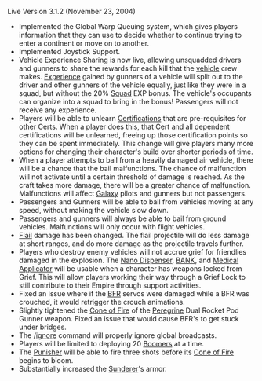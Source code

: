 Live Version 3.1.2 (November 23, 2004)

- Implemented the Global Warp Queuing system, which gives players information
  that they can use to decide whether to continue trying to enter a continent or
  move on to another.
- Implemented Joystick Support.
- Vehicle Experience Sharing is now live, allowing unsquadded drivers and
  gunners to share the rewards for each kill that the
  [vehicle](../vehicles/index.md) crew makes.
  [Experience](../terminology/Experience.md) gained by gunners of a vehicle will split
  out to the driver and other gunners of the vehicle equally, just like they
  were in a squad, but without the 20% [Squad](../terminology/Squad.md) EXP
  bonus. The vehicle's occupants can organize into a squad to bring in the
  bonus! Passengers will not receive any experience.
- Players will be able to unlearn
  [Certifications](../certifications/Certification.md) that are pre-requisites
  for other Certs. When a player does this, that Cert and all dependent
  certifications will be unlearned, freeing up those certification points so
  they can be spent immediately. This change will give players many more options
  for changing their character's build over shorter periods of time.
- When a player attempts to bail from a heavily damaged air vehicle, there will
  be a chance that the bail malfunctions. The chance of malfunction will not
  activate until a certain threshold of damage is reached. As the craft takes
  more damage, there will be a greater chance of malfunction. Malfunctions will
  affect [Galaxy](../vehicles/Galaxy.md) pilots and gunners but not passengers.
- Passengers and Gunners will be able to bail from vehicles moving at any speed,
  without making the vehicle slow down.
- Passengers and gunners will always be able to bail from ground vehicles.
  Malfunctions will only occur with flight vehicles.
- [Flail](../vehicles/Flail.md) damage has been changed. The flail projectile
  will do less damage at short ranges, and do more damage as the projectile
  travels further.
- Players who destroy enemy vehicles will not accrue grief for friendlies
  damaged in the explosion. The [Nano Dispenser](../weapons/Nano_Dispenser.md),
  [BANK](../weapons/Body_Armor_Nano_Kit.md), and
  [Medical Applicator](../weapons/Medical_Applicator.md) will be usable when a
  character has weapons locked from Grief. This will allow players working their
  way through a Grief Lock to still contribute to their Empire through support
  activities.
- Fixed an issue where if the [BFR](../vehicles/BattleFrame_Robotics.md) servos
  were damaged while a BFR was crouched, it would retrigger the crouch
  animations.
- Slightly tightened the [Cone of Fire](../terminology/Cone_of_fire.md) of the
  [Peregrine](../vehicles/Peregrine.md) Dual Rocket Pod Gunner weapon. Fixed an
  issue that would cause BFR's to get stuck under bridges.
- The /[ignore](../terminology/Ignore.md) command will properly ignore global
  broadcasts.
- Players will be limited to deploying 20
  [Boomers](../weapons/Adaptive_Construction_Engine.md#Boomer) at a time.
- The [Punisher](../weapons/Punisher.md) will be able to fire three shots before
  its [Cone of Fire](../terminology/Cone_of_fire.md) begins to bloom.
- Substantially increased the [Sunderer](../vehicles/Sunderer.md)'s armor.
